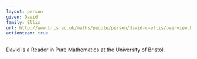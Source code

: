 ```yaml
---
layout: person
given: David
family: Ellis
url: http://www.bris.ac.uk/maths/people/person/david-c-ellis/overview.html
actionteam: true
---
```


David is a Reader in Pure Mathematics at the University of Bristol.
